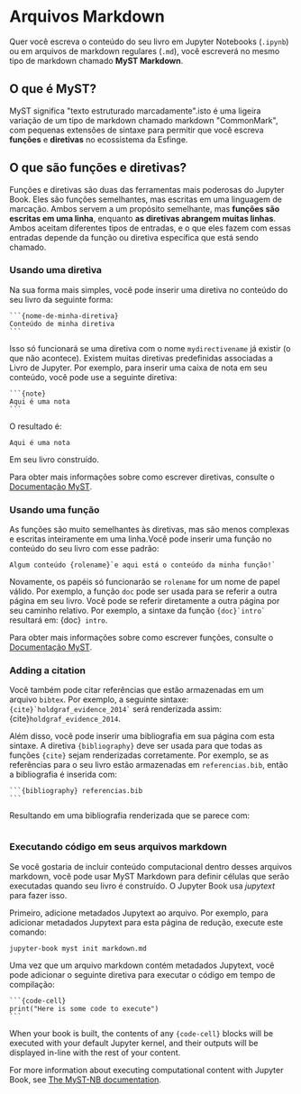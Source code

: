# Arquivos Markdown

Quer você escreva o conteúdo do seu livro em Jupyter Notebooks (`.ipynb`) ou em arquivos de markdown regulares (`.md`), você escreverá no mesmo tipo de markdown chamado **MyST Markdown**.

## O que é MyST?

MyST significa "texto estruturado marcadamente".isto
é uma ligeira variação de um tipo de markdown chamado markdown "CommonMark", com pequenas extensões de sintaxe para permitir que você escreva **funções** e **diretivas** no ecossistema da Esfinge.

## O que são funções e diretivas?

Funções e diretivas são duas das ferramentas mais poderosas do Jupyter Book. Eles são funções semelhantes, mas escritas em uma linguagem de marcação. Ambos servem a um propósito semelhante, mas **funções são escritas em uma linha**, enquanto
**as diretivas abrangem muitas linhas**. Ambos aceitam diferentes tipos de entradas, e o que eles fazem com essas entradas depende da função ou diretiva específica que está sendo chamado.

### Usando uma diretiva

Na sua forma mais simples, você pode inserir uma diretiva no conteúdo do seu livro da seguinte forma:

````
```{nome-de-minha-diretiva}
Conteúdo de minha diretiva
```
````

Isso só funcionará se uma diretiva com o nome `mydirectivename` já existir (o que não acontece). Existem muitas diretivas predefinidas associadas a Livro de Jupyter. Por exemplo, para inserir uma caixa de nota em seu conteúdo, você pode use a seguinte diretiva:

````
```{note}
Aqui é uma nota
```
````

O resultado é:

```{note}
Aqui é uma nota
```

Em seu livro construído.

Para obter mais informações sobre como escrever diretivas, consulte o
[Documentação MyST](https://myst-parser.readthedocs.io/).


### Usando uma função

As funções são muito semelhantes às diretivas, mas são menos complexas e escritas inteiramente em uma linha.Você pode inserir uma função no conteúdo do seu livro com esse padrão:

```
Algum conteúdo {rolename}`e aqui está o conteúdo da minha função!`
```

Novamente, os papéis só funcionarão se `rolename` for um nome de papel válido. Por exemplo, a função `doc` pode ser usada para se referir a outra página em seu livro. Você pode se referir diretamente a outra página por seu caminho relativo. Por exemplo, a sintaxe da função `` {doc}`intro` `` resultará em: {doc}` intro`.

Para obter mais informações sobre como escrever funções, consulte o
[Documentação MyST](https://myst-parser.readthedocs.io/).

### Adding a citation

Você também pode citar referências que estão armazenadas em um arquivo `bibtex`. Por exemplo, a seguinte sintaxe: `` {cite}`holdgraf_evidence_2014` `` será renderizada assim: {cite}`holdgraf_evidence_2014`.

Além disso, você pode inserir uma bibliografia em sua página com esta sintaxe. A diretiva `{bibliography}` deve ser usada para que todas as funções `{cite}` sejam renderizadas corretamente. Por exemplo, se as referências para o seu livro estão armazenadas em `referencias.bib`, então a bibliografia é inserida com:

````
```{bibliography} referencias.bib
```
````

Resultando em uma bibliografia renderizada que se parece com:

```{bibliography} referencias.bib
```

### Executando código em seus arquivos markdown

Se você gostaria de incluir conteúdo computacional dentro desses arquivos markdown, você pode usar MyST Markdown para definir células que serão executadas quando seu livro é construído. O Jupyter Book usa *jupytext* para fazer isso.

Primeiro, adicione metadados Jupytext ao arquivo. Por exemplo, para adicionar metadados Jupytext para esta página de redução, execute este comando:

```
jupyter-book myst init markdown.md
```

Uma vez que um arquivo markdown contém metadados Jupytext, você pode adicionar o seguinte diretiva para executar o código em tempo de compilação:

````
```{code-cell}
print("Here is some code to execute")
```
````

When your book is built, the contents of any `{code-cell}` blocks will be
executed with your default Jupyter kernel, and their outputs will be displayed
in-line with the rest of your content.

For more information about executing computational content with Jupyter Book,
see [The MyST-NB documentation](https://myst-nb.readthedocs.io/).
